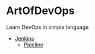 # ArtOfDevOps
Learn DevOps in simple language



- [Jenkins](jenkins/README.md)
    - [Pipeline](jenkins/pipeline/README.md)